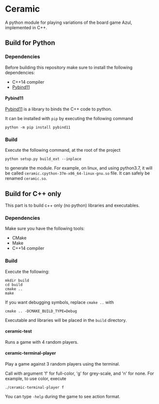 # Ceramic
A python module for playing variations of the board game Azul, implemented in C++.


## Build for Python

### Dependencies

Before building this repository make sure to install the following dependencies:
- C++14 compiler
- [Pybind11](https://github.com/pybind/pybind11)

#### Pybind11

[Pybind11](https://github.com/pybind/pybind11) is a library to binds the C++ code to python.

It can be installed with `pip` by executing the following command
```
python -m pip install pybind11
```

### Build

Execute the following command, at the root of the project
```
python setup.py build_ext --inplace
```
to generate the module.
For example, on linux, and using python3.7, it will be called `ceramic.cpython-37m-x86_64-linux-gnu.so` file.
It can safely be renamed `ceramic.so`.


## Build for C++ only

This part is to build c++ only (no python) libraries and executables.

### Dependencies

Make sure you have the following tools:
- CMake
- Make
- C++14 compiler

### Build

Execute the following:
```
mkdir build
cd build
cmake ..
make
```

If you want debugging symbols, replace `cmake ..` with
```
cmake .. -DCMAKE_BUILD_TYPE=Debug
```

Executable and libraries will be placed in the `build` directory.

#### ceramic-test
Runs a game with 4 random players.

#### ceramic-terminal-player
Play a game against 3 random players using the terminal.

Call with argument 'f' for full-color, 'g' for grey-scale, and 'n' for none. For example, to use color, execute
```
./ceramic-terminal-player f
```

You can type `-help` during the game to see action format.